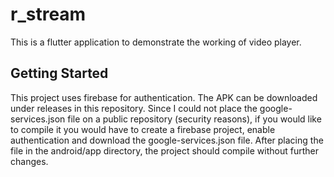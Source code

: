 # r_stream

This is a flutter application to demonstrate the working of video player. 

## Getting Started

This project uses firebase for authentication. The APK can be downloaded under
releases in this repository.
Since I could not place the google-services.json file on a public repository 
(security reasons), if you would like to compile it you would have to create 
a firebase project, enable authentication and download the 
google-services.json file. After placing the file in the android/app 
directory, the project should compile without further changes.
